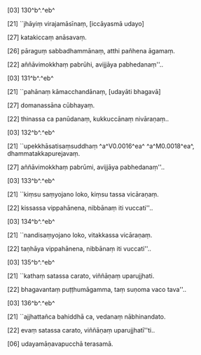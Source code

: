 [03] 130^b^.^eb^

[21] ``jhāyiṃ virajamāsīnaṃ, [iccāyasmā udayo]

[27] katakiccaṃ anāsavaṃ.

[26] pāraguṃ sabbadhammānaṃ, atthi pañhena āgamaṃ.

[22] aññāvimokkhaṃ pabrūhi, avijjāya pabhedanaṃ''..

[03] 131^b^.^eb^

[21] ``pahānaṃ kāmacchandānaṃ, [udayāti bhagavā]

[27] domanassāna cūbhayaṃ.

[22] thinassa ca panūdanaṃ, kukkuccānaṃ nivāraṇaṃ..

[03] 132^b^.^eb^

[21] ``upekkhāsatisaṃsuddhaṃ ^a^V0.0016^ea^ ^a^M0.0018^ea^, dhammatakkapurejavaṃ.

[27] aññāvimokkhaṃ pabrūmi, avijjāya pabhedanaṃ''..

[03] 133^b^.^eb^

[21] ``kiṃsu saṃyojano loko, kiṃsu tassa vicāraṇaṃ.

[22] kissassa vippahānena, nibbānaṃ iti vuccati''..

[03] 134^b^.^eb^

[21] ``nandisaṃyojano loko, vitakkassa vicāraṇaṃ.

[22] taṇhāya vippahānena, nibbānaṃ iti vuccati''..

[03] 135^b^.^eb^

[21] ``kathaṃ satassa carato, viññāṇaṃ uparujjhati.

[22] bhagavantaṃ puṭṭhumāgamma, taṃ suṇoma vaco tava''..

[03] 136^b^.^eb^

[21] ``ajjhattañca bahiddhā ca, vedanaṃ nābhinandato.

[22] evaṃ satassa carato, viññāṇaṃ uparujjhatī''ti..

[06] udayamāṇavapucchā terasamā.